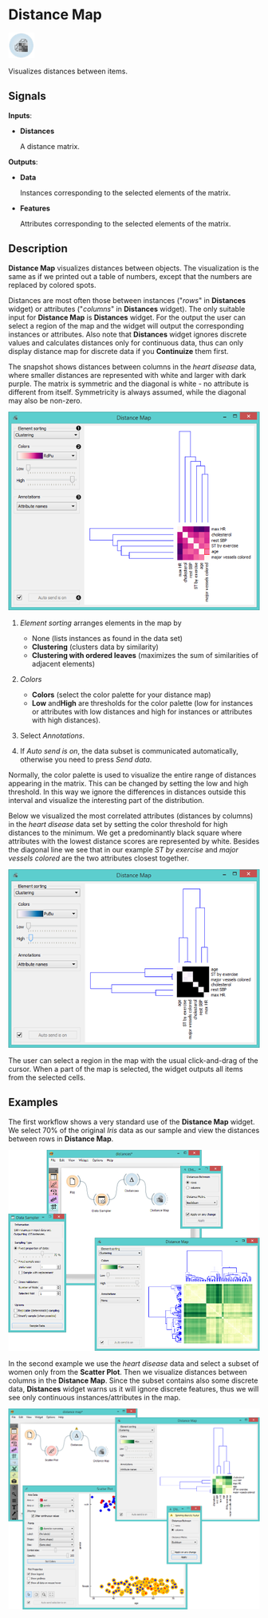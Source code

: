 Distance Map
============

![image](icons/distance-map.png)

Visualizes distances between items.

Signals
-------

**Inputs**:

- **Distances**

  A distance matrix.

**Outputs**:

- **Data**

  Instances corresponding to the selected elements of the matrix.

- **Features**

  Attributes corresponding to the selected elements of the matrix.

Description
-----------

**Distance Map** visualizes distances between objects. The
visualization is the same as if we printed out a
table of numbers, except that the numbers are replaced by colored spots.

Distances are most often those between instances ("*rows*" in **Distances** widget)
or attributes ("*columns*" in **Distances** widget). The only suitable input for **Distance Map**
is **Distances** widget. For the output the user can select a region of the map and
the widget will output the corresponding instances or attributes.
Also note that **Distances** widget ignores discrete values and calculates
distances only for continuous data, thus can only display distance map for discrete
data if you **Continuize** them first.

The snapshot shows distances between columns in the *heart disease*
data, where smaller distances are represented with white and larger with dark purple.
The matrix is symmetric and the diagonal is white - no attribute is different from itself.
Symmetricity is always assumed, while the diagonal may also be non-zero.

![image](images/DistanceMap-stamped.png)

1. *Element sorting* arranges elements in the map by
    - None (lists instances as found in the data set)
    - **Clustering** (clusters data by similarity)
    - **Clustering with ordered leaves** (maximizes the sum of similarities of adjacent elements)

2. *Colors*
    - **Colors** (select the color palette for your distance map)
    - **Low** and**High** are thresholds for the color palette (low for instances or attributes with low
    distances and high for instances or attributes with high distances).

3. Select *Annotations*.

4.  If *Auto send is on*, the data subset is communicated
automatically, otherwise you need to press *Send data*.

Normally, the color palette is used to
visualize the entire range of distances appearing in the matrix. This
can be changed by setting the low and high threshold. In this way we ignore the differences 
in distances outside this interval and visualize the
interesting part of the distribution.

Below we visualized the most correlated attributes (distances by columns) in the *heart disease* data set 
by setting the color threshold for high distances to the minimum. We get a predominantly black square
where attributes with the lowest distance scores are represented by white. Besides the
diagonal line we see that in our example *ST by exercise* and *major vessels
colored* are the two attributes closest together.

![image](images/DistanceMap-Highlighted.png)

The user can select a region in the map with the usual click-and-drag of the cursor.
When a part of the map is selected, the widget outputs all
items from the selected cells.

Examples
--------

The first workflow shows a very standard use of the **Distance Map** widget. We 
select 70% of the original *Iris* data as our sample and view the distances between
rows in **Distance Map**.

<img src="images/DistanceMap-Example1.png" alt="image" width="600">

In the second example we use the *heart disease* data and select a subset of
women only from the **Scatter Plot**. Then we visualize distances between columns
in the **Distance Map**. Since the subset contains also some discrete data,
**Distances** widget warns us it will ignore discrete features, thus we will
see only continuous instances/attributes in the map.

<img src="images/DistanceMap-Example.png" alt="image" width="600">
